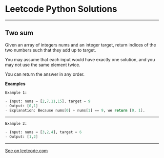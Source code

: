 # Leetcode Python Solutions

---

## Two sum

Given an array of integers nums and an integer target, return indices of the two numbers such that they add up to target.

You may assume that each input would have exactly one solution, and you may not use the same element twice.

You can return the answer in any order.

**Examples**


`Example 1:`

```python
- Input: nums = [2,7,11,15], target = 9
- Output: [0,1]
- Explanation: Because nums[0] + nums[1] == 9, we return [0, 1].
```

---

`Example 2:`

```python
- Input: nums = [3,2,4], target = 6
- Output: [1,2]
```

---

[See on leetcode.com](https://leetcode.com/problems/two-sum/)